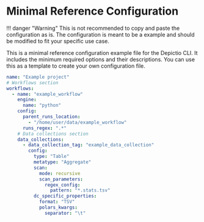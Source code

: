 # Minimal Reference Configuration

!!! danger "Warning"
This is not recommended to copy and paste the configuration as is. The configuration is meant to be a example and should be modified to fit your specific use case.

This is a minimal reference configuration example file for the Depictio CLI. It includes the minimum required options and their descriptions. You can use this as a template to create your own configuration file.

```yaml
name: "Example project"
# Workflows section
workflows:
  - name: "example_workflow"
    engine:
      name: "python"
    config:
      parent_runs_location:
        - "/home/user/data/example_workflow"
      runs_regex: ".*"
    # Data collections section
    data_collections:
      - data_collection_tag: "example_data_collection"
        config:
          type: "Table"
          metatype: "Aggregate"
          scan:
            mode: recursive
            scan_parameters:
              regex_config:
                pattern: "*.stats.tsv"
          dc_specific_properties:
            format: "TSV"
            polars_kwargs:
              separator: "\t"
```
